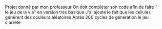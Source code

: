 Projet donné par mon professeur
On doit compléter son code afin de faire " le jeu de la vie" en version très basique
J'ai ajouté le fait que les cellules générent des couleurs aléatoires
Après 200 cycles de génération le jeu s'arrête
